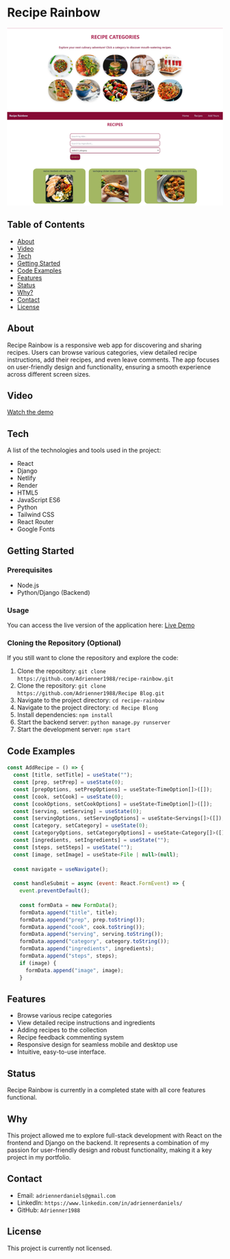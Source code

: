 # Recipe Rainbow

![Project Screenshot](src\images\RecipeRainbow.png)
![Project Screenshot](src/images/RecipeRainbow1.png)

## Table of Contents
- [About](#about)
- [Video](#video)
- [Tech](#tech)
- [Getting Started](#getting-started)
- [Code Examples](#code-examples)
- [Features](#features)
- [Status](#status)
- [Why?](#why)
- [Contact](#contact)
- [License](#license)

## About
Recipe Rainbow is a responsive web app for discovering and sharing recipes. Users can browse various categories, view detailed recipe instructions, add their recipes, and even leave comments. The app focuses on user-friendly design and functionality, ensuring a smooth experience across different screen sizes.

## Video
[Watch the demo](https://drive.google.com/file/d/14dXzJiPp_9B2hRA9IOCMb-6wyfjHAqwh/view?usp=drive_link)

## Tech
A list of the technologies and tools used in the project:
- React
- Django 
- Netlify
- Render
- HTML5
- JavaScript ES6
- Python
- Tailwind CSS
- React Router
- Google Fonts

## Getting Started

### Prerequisites
- Node.js
- Python/Django (Backend)

### Usage
You can access the live version of the application here: [Live Demo]()

### Cloning the Repository (Optional)
If you still want to clone the repository and explore the code:
1. Clone the repository: `git clone https://github.com/Adrienner1988/recipe-rainbow.git`
2. Clone the repository: `git clone https://github.com/Adrienner1988/Recipe Blog.git`
3. Navigate to the project directory: `cd recipe-rainbow`
3. Navigate to the project directory: `cd Recipe Blong`
5. Install dependencies: `npm install`
6. Start the backend server: `python manage.py runserver`
7. Start the development server: `npm start`

## Code Examples
```javascript
const AddRecipe = () => {
  const [title, setTitle] = useState("");
  const [prep, setPrep] = useState(0);
  const [prepOptions, setPrepOptions] = useState<TimeOption[]>([]);
  const [cook, setCook] = useState(0);
  const [cookOptions, setCookOptions] = useState<TimeOption[]>([]);
  const [serving, setServing] = useState(0);
  const [servingOptions, setServingOptions] = useState<Servings[]>([]);
  const [category, setCategory] = useState(0);
  const [categoryOptions, setCategoryOptions] = useState<Category[]>([]);
  const [ingredients, setIngredients] = useState("");
  const [steps, setSteps] = useState("");
  const [image, setImage] = useState<File | null>(null);

  const navigate = useNavigate();

  const handleSubmit = async (event: React.FormEvent) => {
    event.preventDefault();

    const formData = new FormData();
    formData.append("title", title);
    formData.append("prep", prep.toString());
    formData.append("cook", cook.toString());
    formData.append("serving", serving.toString());
    formData.append("category", category.toString());
    formData.append("ingredients", ingredients);
    formData.append("steps", steps);
    if (image) {
      formData.append("image", image);
    }

```

## Features
- Browse various recipe categories
- View detailed recipe instructions and ingredients
- Adding recipes to the collection
- Recipe feedback commenting system
- Responsive design for seamless mobile and desktop use
- Intuitive, easy-to-use interface.

## Status
Recipe Rainbow is currently in a completed state with all core features functional. 

## Why
This project allowed me to explore full-stack development with React on the frontend and Django on the backend. It represents a combination of my passion for user-friendly design and robust functionality, making it a key project in my portfolio.

## Contact
- Email: `adriennerdaniels@gmail.com`
- LinkedIn: `https://www.linkedin.com/in/adriennerdaniels/`
- GitHub: `Adrienner1988`

## License
This project is currently not licensed.
